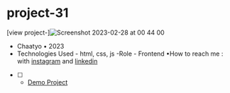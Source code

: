 # project-31
[view project-]![Screenshot 2023-02-28 at 00 44 00](https://user-images.githubusercontent.com/120978791/221689492-5fbf2838-57a9-4cdb-bb4d-b9c64d9e8726.png)
- Chaatyo • 2023
- Technologies Used - html, css, js
-Role - Frontend
•How to reach me : with [instagram](https://www.instagram.com/erfan_hesaraki_web) and [linkedin](https://www.linkedin.com/in/erfan-hesaraki-)
- [ ] - [Demo Project](https://erfanhesaraki.github.io/project-31/)
